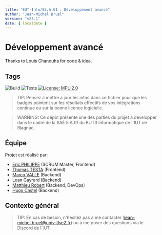 ```yaml
---
title: "BUT-Info/S5.A.01 : Développement avancé"
author: "Jean-Michel Bruel"
version: "v23.1"
date: { localdate }
---
```


# Développement avancé

Thanks to Louis Chanouha for code & idea.

## Tags

![Build](https://github.com/IUT-Blagnac/S5.A.01-template.git/actions/workflows/build.yml/badge.svg)
![Tests](https://github.com/IUT-Blagnac/S5.A.01-template.git/actions/workflows/tests.yml/badge.svg)
[![License: MPL-2.0](https://img.shields.io/badge/License-MPL%202.0-brightgreen.svg)](https://opensource.org/licenses/MPL-2.0)

> TIP: Pensez à mettre à jour les infos dans ce fichier pour que les badges pointent sur les résultats effectifs de vos intégrations continue ou sur la bonne licence logicielle.

> WARNING: Ce dépôt présente une des parties du projet à développer dans le cadre de la SAÉ 5.A.01 du BUT3 Informatique de l'IUT de Blagnac.

## Équipe

Projet est réalisé par:

- [Eric PHILIPPE](https://github.com/janeDoe) (SCRUM Master, Frontend)
- [Thomas TESTA]() (Frontend)
- [Marco VALLE]() (Backend)
- [Loan Gayrard]() (Backend)
- [Matthieu Robert]() (Backend, DevOps)
- [Hugo Castel]() (Backend)

## Contexte général

> TIP: En cas de besoin, n'hésitez pas à me contacter (jean-michel.bruel@univ-tlse2.fr) ou à me poser des questions via le Discord de l'IUT.
